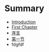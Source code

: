 # Summary

* [Introduction](README.md)
* [First Chapter](chapter1.md)
* [序言](xu-yan.md)
* [第一节](di-yi-jie.md)
* fdgfdf

